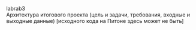 labrab3  
Архитектура итогового проекта (цель и задачи, требования, входные и выходные данные) [исходного кода на Питоне здесь может не быть]
